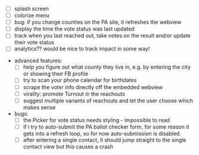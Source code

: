 - [ ] splash screen
- [ ] colorize menu
- [ ] bug: if you change counties on the PA site, it refreshes the webview
- [ ] display the time the vote status was last updated
- [ ] track when you last reached out, take notes on the result and/or update their vote status
- [ ] analytics?? would be nice to track impact in some way!

- advanced features:
  - [ ] help you figure out what county they live in, e.g. by entering the city or showing their FB profile
  - [ ] try to scan your phone calendar for birthdates
  - [ ] scrape the voter info directly off the embedded webview
  - [ ] virality: promote Turnout in the reachouts
  - [ ] suggest multiple variants of reachouts and let the user choose which makes sense

- bugs:
  - [ ] the Picker for vote status needs styling - impossible to read
  - [ ] if i try to auto-submit the PA ballot checker form, for some reason it gets into a refresh loop, so for now auto-submission is disabled.
  - [ ] after entering a single contact, it should jump straight to the single contact view but this causes a crash